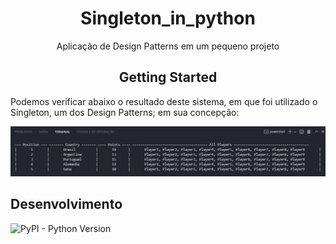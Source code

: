 <div align="center">
    <h1> Singleton_in_python </h1>
    Aplicação de Design Patterns em um pequeno projeto
</div>

<div align="center">
    <h2> Getting Started </div>
    Podemos verificar abaixo o resultado deste sistema, em que foi utilizado o Singleton, um dos Design Patterns; em sua concepção:
</div>

<p align="center">
    <img src="assets/Console.png">
</p align="center">

<p align="center">

<h2> Desenvolvimento </h2>

![PyPI - Python Version](https://img.shields.io/pypi/pyversions/Django?style=flat-square)
    
</div>
